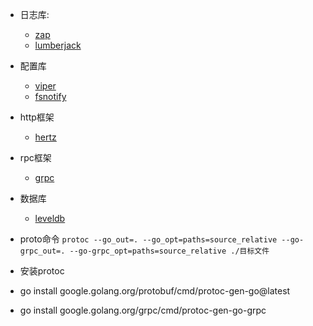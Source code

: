 - 日志库: 
  - [zap](https://pkg.go.dev/go.uber.org/zap)
  - [lumberjack](https://github.com/natefinch/lumberjack)
- 配置库
  - [viper](https://github.com/spf13/viper)
  - [fsnotify](https://github.com/fsnotify/fsnotify)
- http框架
  - [hertz](https://www.cloudwego.io/zh/docs/hertz/)
- rpc框架
  - [grpc](http://doc.oschina.net/grpc)
- 数据库
  - [leveldb](https://github.com/google/leveldb)


- proto命令
`protoc --go_out=. --go_opt=paths=source_relative --go-grpc_out=. --go-grpc_opt=paths=source_relative ./目标文件`

- 安装protoc
- go install google.golang.org/protobuf/cmd/protoc-gen-go@latest
- go install google.golang.org/grpc/cmd/protoc-gen-go-grpc
